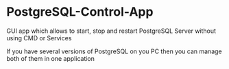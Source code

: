 # PostgreSQL-Control-App
GUI app which allows to start, stop and restart PostgreSQL Server without using CMD or Services

If you have several versions of PostgreSQL on you PC then you can manage both of them in one application
